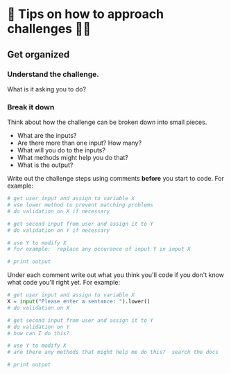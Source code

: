 # 🐍 Tips on how to approach challenges 🏋🏽

## Get organized

### Understand the challenge.

What is it asking you to do?

### Break it down

Think about how the challenge can be broken down into small pieces.

- What are the inputs?
- Are there more than one input? How many?
- What will you do to the inputs?
- What methods might help you do that?
- What is the output?

Write out the challenge steps using comments **before** you start to code. For example:

```python
# get user input and assign to variable X
# use lower method to prevent matching problems
# do validation on X if necessary

# get second input from user and assign it to Y
# do validation on Y if necessary

# use Y to modify X
# for example:  replace any occurance of input Y in input X

# print output
```

Under each comment write out what you think you'll code if you don't know what code you'll right yet. For example:

```python
# get user input and assign to variable X
X = input("Please enter a sentance: ").lower()
# do validation on X

# get second input from user and assign it to Y
# do validation on Y
# how can I do this?

# use Y to modify X
# are there any methods that might help me do this?  search the docs

# print output
```
